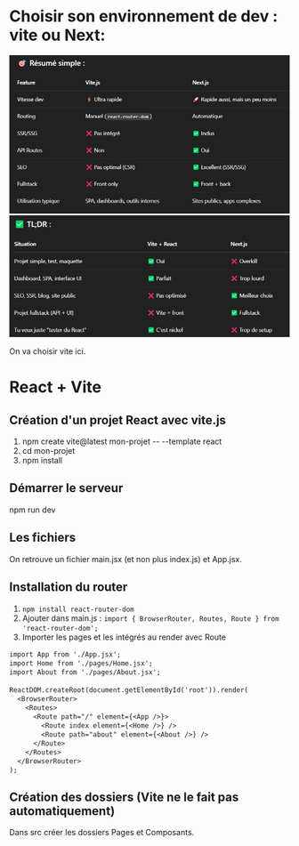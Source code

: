 # Choisir son environnement de dev : vite ou Next:
![Choisir entre vite et next](/src/assets/image.png)
![Choisir entre vite et next suite](/src/assets/image-1.png)

On va choisir vite ici.


# React + Vite

## Création d'un projet React avec vite.js 
1. npm create vite@latest mon-projet -- --template react
2. cd mon-projet
3. npm install 

## Démarrer le serveur
npm run dev

## Les fichiers
On retrouve un fichier main.jsx (et non plus index.js) et App.jsx.

## Installation du router
1. ```npm install react-router-dom```
2. Ajouter dans main.js : 
```import { BrowserRouter, Routes, Route } from 'react-router-dom';```
3. Importer les pages et les intégrés au render avec Route
```
import App from './App.jsx';
import Home from './pages/Home.jsx';
import About from './pages/About.jsx';

ReactDOM.createRoot(document.getElementById('root')).render(
  <BrowserRouter>
    <Routes>
      <Route path="/" element={<App />}>
        <Route index element={<Home />} />
        <Route path="about" element={<About />} />
      </Route>
    </Routes>
  </BrowserRouter>
);
```

## Création des dossiers (Vite ne le fait pas automatiquement)
Dans src créer les dossiers Pages et Composants.